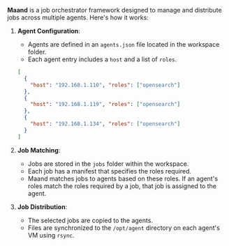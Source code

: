 **Maand** is a job orchestrator framework designed to manage and distribute jobs across multiple agents. Here's how it works:

1. **Agent Configuration**:
    - Agents are defined in an `agents.json` file located in the workspace folder.
    - Each agent entry includes a `host` and a list of `roles`.
    ```json
    [
      {
        "host": "192.168.1.110", "roles": ["opensearch"]
      },
      {
        "host": "192.168.1.119", "roles": ["opensearch"]
      },
      {
        "host": "192.168.1.134", "roles": ["opensearch"]
      }
    ]
    ```

2. **Job Matching**:
    - Jobs are stored in the `jobs` folder within the workspace.
    - Each job has a manifest that specifies the roles required.
    - Maand matches jobs to agents based on these roles. If an agent's roles match the roles required by a job, that job is assigned to the agent.

3. **Job Distribution**:
    - The selected jobs are copied to the agents.
    - Files are synchronized to the `/opt/agent` directory on each agent's VM using `rsync`.
